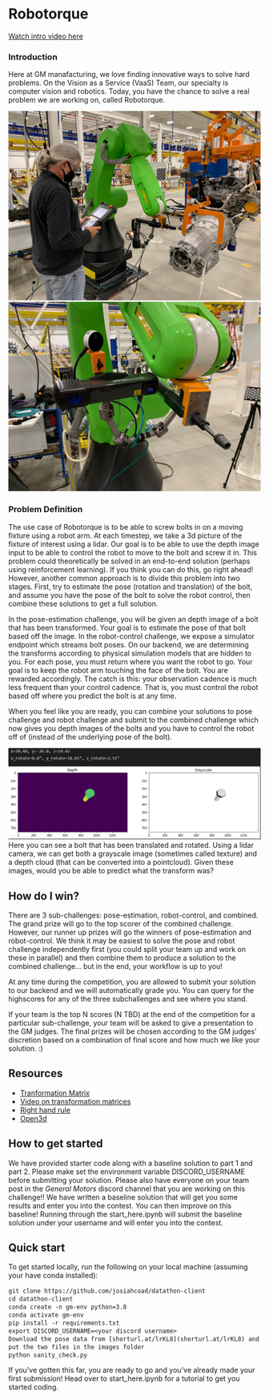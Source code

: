 # Robotorque

[Watch intro video here](youtube.com)

### Introduction
Here at GM manafacturing, we love finding innovative ways to solve hard problems.
On the Vision as a Service (VaaS) Team, our specialty is computer vision and robotics.
Today, you have the chance to solve a real problem we are working on, called Robotorque.

![](readme_assets/robotorque1.png)
![](readme_assets/robotorque2.png)

### Problem Definition
The use case of Robotorque is to be able to screw bolts in on a moving fixture using a robot arm. At each timestep, we take a 3d picture of the fixture of interest using a lidar.
Our goal is to be able to use the depth image input to be able to control the robot to move to the bolt and screw it in. This problem could theoretically be solved in an end-to-end solution (perhaps using reinforcement learning). If you think you can do this, go right ahead! However, another common approach is to divide this problem into two stages. First, try to estimate the pose (rotation and translation) of the bolt, and assume you have the pose of the bolt to solve the robot control, then combine these solutions to get a full solution.

In the pose-estimation challenge, you will be given an depth image of a bolt that has been transformed. Your goal is to estimate the pose of that bolt based off the image.
In the robot-control challenge, we expose a simulator endpoint which streams bolt poses. On our backend, we are determining the transforms according to physical simulation models that are hidden to you. For each pose, you must return where you want the robot to go. Your goal is to keep the robot arm touching the face of the bolt. You are rewarded accordingly. The catch is this: your observation cadence is much less frequent than your control cadence.
That is, you must control the robot based off where you predict the bolt is at any time.

When you feel like you are ready, you can combine your solutions to pose challenge and robot challenge and submit to the combined challenge which now gives you depth images of the bolts and you have to control the robot off of (instead of the underlying pose of the bolt).

![](readme_assets/pose_example.png)
Here you can see a bolt that has been translated and rotated. Using a lidar camera, we can get both a grayscale image (sometimes called texture) and a depth cloud (that can be converted into a pointcloud). Given these images, would you be able to predict what the transform was? 

## How do I win?
There are 3 sub-challenges: pose-estimation, robot-control, and combined. The grand prize will go to the top scorer of the combined challenge. However, our runner up prizes will go the winners of pose-estimation and robot-control. We think it may be easiest to solve the pose and robot challenge independently first (you could split your team up and work on these in parallel) and then combine them to produce a solution to the combined challenge... but in the end, your workflow is up to you!

At any time during the competition, you are allowed to submit your solution to our backend and we will automatically grade you. You can query for the highscores for any of the three subchallenges and see where you stand. 

If your team is the top N scores (N TBD) at the end of the competition for a particular sub-challenge, your team will be asked to give a presentation to the GM judges.
The final prizes will be chosen according to the GM judges' discretion based on a
combination of final score and how much we like your solution. :)

## Resources
- [Tranformation Matrix](https://en.wikipedia.org/wiki/Transformation_matrix)
- [Video on transformation matrices](https://www.youtube.com/watch?v=vlb3P7arbkU&ab_channel=NorthwesternRobotics)
- [Right hand rule](https://en.wikipedia.org/wiki/Right-hand_rule)
- [Open3d](http://www.open3d.org/docs/release/introduction.html)
 

## How to get started
We have provided starter code along with a baseline solution to part 1 and part 2.
Please make set the environment variable DISCORD_USERNAME before submitting your solution.
Please also have everyone on your team post in the *General Motors* discord channel that you are working on this challenge!!
We have written a baseline solution that will get you some results and enter you into the contest. You can then improve on this baseline!
Running through the start_here.ipynb will submit the baseline solution under your username
and will enter you into the contest.

## Quick start
To get started locally, run the following on your local machine (assuming your have conda installed):
```
git clone https://github.com/josiahcoad/datathon-client
cd datathon-client
conda create -n gm-env python=3.8
conda activate gm-env
pip install -r requirements.txt
export DISCORD_USERNAME=<your discord username>
Download the pose data from [shorturl.at/lrKL8](shorturl.at/lrKL8) and put the two files in the images folder
python sanity_check.py
```
If you've gotten this far, you are ready to go and you've already made your first submission!
Head over to start_here.ipynb for a tutorial to get you started coding. 